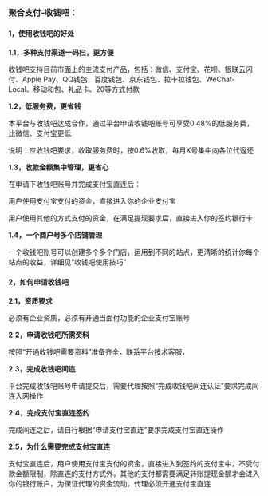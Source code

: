 ### 聚合支付-收钱吧：

#### **1，使用收钱吧的好处**

**1.1，多种支付渠道一码扫，更方便**

收钱吧支持目前市面上的主流支付产品，包括：微信、支付宝、花呗、银联云闪付、Apple Pay、QQ钱包、百度钱包、京东钱包、拉卡拉钱包、WeChat-Local、移动和包、礼品卡、20等方式付款

**1.2，低服务费，更省钱**

本平台与收钱吧达成合作，通过平台申请收钱吧账号可享受0.48%的低服务费，比微信、支付宝更低

说明：应收钱吧要求，收取服务费时，按0.6%收取，每月X号集中向各位代返还

**1.3，收款金额集中管理，更省心**

在申请下收钱吧账号并完成支付宝直连后：

用户使用支付宝支付的资金，直接进入你的企业支付宝

用户使用其他的方式支付的资金，在满足提现要求后，直接进入你的签约银行卡

**1.4，一个商户号多个店铺管理**

一个收钱吧账号可以创建多个多个门店，运用到不同的站点，更清晰的统计你每个站点的收益，详细见“收钱吧使用技巧”

#### **2，如何申请收钱吧**

**2.1，资质要求**

必须有企业资质，必须有开通当面付功能的企业支付宝账号

**2.2，申请收钱吧所需资料**

按照“开通收钱吧需要资料”准备齐全，联系平台技术客服，

**2.3，完成收钱吧间连**

平台完成收钱吧账号申请提交后，需要代理按照“完成收钱吧间连认证”要求完成间连入网操作

**2.4，完成支付宝直连签约**

完成间连之后，请自行根据“申请支付宝直连”要求完成支付宝直连操作

**2.5，为什么需要完成支付宝直连**

支付宝直连后，用户使用支付宝支付的资金，直接进入到签约的支付宝中，不受付款金额限制，除直连的支付方式外，其他的支付都需要满足转账提现金额才会进入你的银行账户，为保证代理的资金流动，代理必须开通支付宝直连

